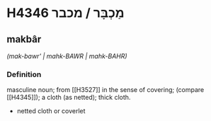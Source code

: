 # H4346 מַכְבָּר / מכבר

## makbâr

_(mak-bawr' | mahk-BAWR | mahk-BAHR)_

### Definition

masculine noun; from [[H3527]] in the sense of covering; (compare [[H4345]]); a cloth (as netted); thick cloth.

- netted cloth or coverlet
